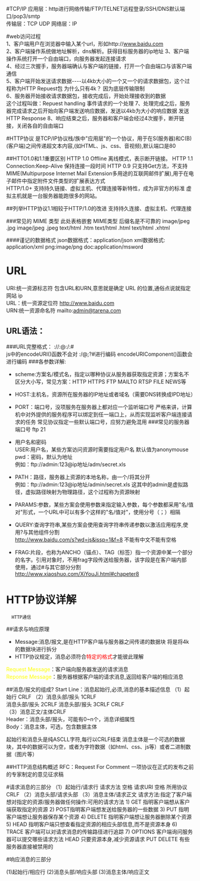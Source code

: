 #TCP/IP
  应用层：http进行网络传输/FTP/TELNET远程登录/SSH/DNS默认端口/pop3/smtp  
  传输层：TCP UDP 
  网络层：IP  
  
#web访问过程  
  1、客户端用户在浏览器中输入某个url，形如http://www.baidu.com  
  2、客户端操作系统做地址解析，dns解析。获得目标服务器的ip地址 
  3、客户端操作系统打开一个自由端口，向服务器发起连接请求  
  4、经过三次握手，服务器端确认与客户端的链接，打开一个自由端口与该客户端通信  
  5、客户端开始发送请求数据----以4kb大小的一个又一个的请求数据包，这个过程称为HTTP Repuest包 
          为什么只有4k？  因为底层传输限制  
  6、服务器开始接收请求数据包，接收完成后，开始处理接收到的数据   
    这个过程叫做：Repuest handling 事件请求的一个处理 
  7、处理完成之后，服务器完成请求之后开始向客户端发送响应数据，发送以4kb为大小的响应数据 
    发送HTTP Response 
  8、响应结束之后，服务器和客户端会经过4次握手，断开链接，关闭各自的自由端口  

#HTTP协议
  是TCP/IP协议栈/族中"应用层"的一个协议，用于在S(服务器)和C(B)(客户端)之间传递超文本内容,(如HTML、js、css、音视频),默认端口是80
    
##HTTO1.0和1.1重要区别
  HTTP 1.0 Offline 离线模式，表示断开链接。
  HTTP 1.1 Connection:Keep-Alive      保持连接一段时间
  HTTP 0.9 只支持Get方法，不支持MIME(Multipurpose Internet Mail Extension多用途的互联网邮件扩展),用于在电子邮件中指定附件文件类型的扩展表达方式  
  HTTP/1.0+  支持持久链接、虚拟主机、代理连接等新特性，成为非官方的标准
           虚拟主机就是一台服务器能跑很多的网站。
            
##列举HTTP协议1.1相较于HTTP/1.0的改进
  支持持久连接、虚拟主机、代理连接
  
###常见的 MIME 类型
    此处表格嵌套
  MIME类型     后缀名是不可靠的 
  image/jpeg    .jpg
  image/jpeg    .jpeg
  text/html     .htm
  text/html     .html
  text/html     .xhtml
  
####谨记的数据格式
  json数据格式：application/json
  xml数据格式: application/xml
  png:image/png
  doc:application/msword
  
# URL
  URI:统一资源标志符    包含URL和URN,意思就是确定 URL 的位置,通俗点说就指定网站 ip  
  URL：统一资源定位符   http://www.baidu.com  
  URN:统一资源命名符   mailto:admin@tarena.com 
  
## URL语法：
###URL完整格式：
  <font color:red><scheme>://<user>:<pwd>@<host>:<port>/<path>:<params><query>#<frag></font>  
  js中的encodeURI()函数不会对  :/@;?#进行编码
  encodeURIComponent()函数会进行编码 
###各参数详解:
  - scheme:方案名/模式名，指定以哪种协议从服务器获取指定资源；方案名不区分大小写，常见方案：HTTP HTTPS FTP MAILTO RTSP FILE NEWS等 
  - HOST:主机名，资源所在服务器的IP地址或者域名（需要DNS转换成IPD地址）
  - PORT：端口号，没项服务在服务器上都对应一个监听端口号
      严格来讲，计算机中对外提供的服务程序可以绑定到任一端口上，从而实现监听客户端连接请求的任务 
  常见协议指定一些默认端口号，应努力避免混用 
###常见的服务器端口号
     ftp 21

  - 用户名和密码  
    USER:用户名，某些方案访问资源时需要指定用户名 默认值为anonymouse  
    pwd：密码，默认为<e-mail>地址  
    例如：ftp://admin:123@ip地址/adm/secret.xls  
    
  - PATH：路径，服务器上资源的本地名称，由一个/将其分开  
   例如：ftp://admin:123@ip地址/admin/secret.xls  这其中的admin是虚拟路径，虚拟路径映射为物理路径，这个过程称为资源映射  
   
  - PARAMS:参数，某些方案会使用参数来指定输入参数，每个参数都采用"名/值对"形式，一个URL中可以有多个这样的"名/值对"，使用分号（；）相隔     
  - QUERY:查询字符串,某些方案会使用查询字符串传递参数以激活应用程序,使用?与其他组件分割  
   http://www.baidu.com/s?wd=js&issp=1&f=8   不能有中文不能有空格 
  
  - FRAG:片段，也称为ANCHO（锚点）、TAG（标签）指一个资源中某一个部分的名字。引用对象时，不用frag字段传送给服务器，该字段是在客户端内部  
    使用，通过#与其它部分分割 
  http://www.xiaoshuo.com/XiYouJi.html#chapeter8  
  
# HTTP协议详解 
      HTTP通信
##请求与响应原理
  - Message:消息/报文,是在HTTP客户端与服务器之间传递的数据块 将是将4k 的数据块进行拆分  
  - HTTP协议规定，消息必须符合<font color=red>特定的格式</font>才能彼此理解  
    
         
  <font color=yellow>Request Message</font>：客户端向服务器发送的请求消息  
  <font color=yellow>Reponse Message</font>：服务器根据客户端的请求消息,返回给客户端的相应消息 
  
##消息/报文的组成?
   Start Line：消息起始行,必须,消息的基本描述信息
    （1）起始行 CRLF 
    （2）消息头部/报头 1CRLF  
        消息头部/报头 2CRLF 
        消息头部/报头 3CRLF 
        CRLF  
    （3）消息正文/主体CRLF  
   Header：消息头部/报头，可能有0~n个，消息详细属性  
   Body：消息主体，可选，包含数据主体  
      
   起始行和消息头是纯ASCLL字符,每行以CRLF结束 
   消息主体是一个可选的数据块，其中的数据可以为空，或者为字符数据（如html、css、js等）或者二进制数据（图片等） 
      
##HTTP消息结构概述
  RFC：Request For Comment  一项协议在正式的发布之前的专家制定的意见征求稿
  
#请求消息的三部分
  （1）起始行/请求行
      请求方法 空格 请求URI 空格 所用协议 CRLF
  （2）消息头部/请求头部
  （3）消息主体/请求正文
    请求方法:指定了客户端想对指定的资源/服务器做任何操作:可用的请求方法
    1) GET 指明客户端想从客户端获取指定的资源
    2) POST指明客户端想发送给服务器的一些数据
    3) PUT 指明客户端想让服务器保存某个资源
    4) DELETE 指明客户端想让服务器删除某个资源
    5) HEAD 指明客户端只想查看指定资源的相应头部信息,而不是资源本身
    6) TRACE 客户端可以对请求消息的传输路径进行追踪
    7) OPTIONS 客户端询问服务器可以提交哪些请求方法 
    HEAD 只要资源本身,减少资源请求
    PUT DELETE 有些服务器直接被禁用的
    
#响应消息的三部分

  (1)起始行/相应行
  (2)消息头部/响应头部
  (3)消息主体/响应正文
  
  
  
  
  
  
  
  
  
  
   
   
   
  
  
 
  
  
  
 
  
  
  
  
  
  
  
  
  
  
  
  
  
  
  
  
  
  
  
  
  
  
  
  
  
  
  
  
  
  

   
   
   
   
   
   
   
   
   

    
    
    
    
    
    
  
  
    
    
    
    
    
    
  
  
  
  
   
 
 
 
 
 
 
 
 
 
 
 
 
     
      
      
  
  
   
  
  
  
  
  
  
  
  
  
  
  
  
  
  
  
  
  
  
  
  
  
  
  
  
  
    
  
  
  
  
  
  
  
  
  
  
  
  
  







          
          
          
          
          
          
          
          
          
 
